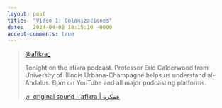 ```yaml
---
layout: post
title:  "Vídeo 1: Colonizaciones"
date:   2024-04-08 18:15:10 -0000
accept-comments: true
---
```

<blockquote class="tiktok-embed" cite="https://www.tiktok.com/@afikra_/video/7332105781396917512" data-video-id="7332105781396917512" data-embed-from="embed_page" style="max-width:605px; min-width:325px;"> <section> <a target="_blank" title="@afikra_" href="https://www.tiktok.com/@afikra_?refer=embed">@afikra_</a> <p>Tonight on the afikra podcast. Professor Eric Calderwood from University of Illinois Urbana-Champagne helps us understand al-Andalus. 6pm on YouTube and all major podcasting platforms.</p> <a target="_blank" title="♬ original sound - afikra | عفكرة" href="https://www.tiktok.com/music/original-sound-7332105818877217538?refer=embed">♬ original sound - afikra | عفكرة</a> </section> </blockquote> <script async src="https://www.tiktok.com/embed.js"></script>